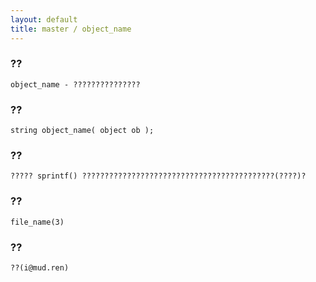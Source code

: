 ```yaml
---
layout: default
title: master / object_name
---
```


### ??

    object_name - ???????????????

### ??

    string object_name( object ob );

### ??

    ????? sprintf() ???????????????????????????????????????????(????)?

### ??

    file_name(3)

### ??

    ??(i@mud.ren)

